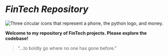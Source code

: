 # *FinTech Repository*

![Three circular icons that represent a phone, the python logo, and money.](Saved_Pictures/Picture_1.jpg)

**Welcome to my repository of FinTech projects. Please explore the codebase!**

> "...to boldly go where no one has gone before."
